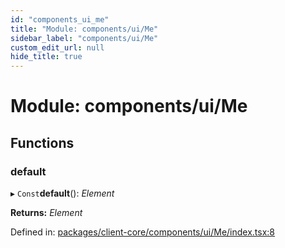 ```yaml
---
id: "components_ui_me"
title: "Module: components/ui/Me"
sidebar_label: "components/ui/Me"
custom_edit_url: null
hide_title: true
---
```


# Module: components/ui/Me

## Functions

### default

▸ `Const`**default**(): *Element*

**Returns:** *Element*

Defined in: [packages/client-core/components/ui/Me/index.tsx:8](https://github.com/xr3ngine/xr3ngine/blob/66a84a950/packages/client-core/components/ui/Me/index.tsx#L8)
